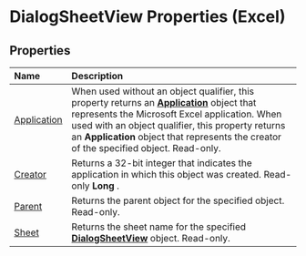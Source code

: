 
# DialogSheetView Properties (Excel)

## Properties



|**Name**|**Description**|
|:-----|:-----|
|[Application](4d4976fe-a2f2-c22f-38d6-e49215a7431f.md)|When used without an object qualifier, this property returns an  **[Application](19b73597-5cf9-4f56-8227-b5211f657f6f.md)** object that represents the Microsoft Excel application. When used with an object qualifier, this property returns an **Application** object that represents the creator of the specified object. Read-only.|
|[Creator](7118a311-7f47-f229-78a5-6b1fec2d7fd9.md)|Returns a 32-bit integer that indicates the application in which this object was created. Read-only  **Long** .|
|[Parent](bb749cec-fc61-9460-01bd-0a76a2184404.md)|Returns the parent object for the specified object. Read-only.|
|[Sheet](57a6cbc4-c603-281e-6738-e144fa8f429e.md)|Returns the sheet name for the specified  **[DialogSheetView](d468b3e8-c73e-d94a-0902-193f6983d893.md)** object. Read-only.|
